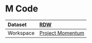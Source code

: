 



# M Code

|Dataset|[RDW](./../RDW.md)|
| :--- | :--- |
|Workspace|[Project Momentum](../../Workspaces/Project-Momentum.md)|

